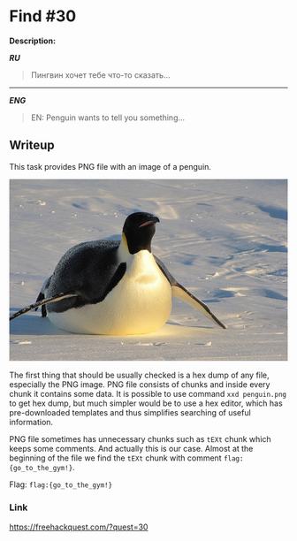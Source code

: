 # Find #30
**Description:**

***RU***
> Пингвин хочет тебе что-то сказать...

---

***ENG***
> EN: Penguin wants to tell you something...

## Writeup

This task provides PNG file with an image of a penguin.

![PNG](/FHQ/files/steganography/penguin.png)

The first thing that should be usually checked is a hex dump of any file, especially the PNG image. PNG file consists of chunks and inside every chunk it contains some data. It is possible to use command `xxd penguin.png` to get hex dump, but much simpler would be to use a hex editor, which has pre-downloaded templates and thus simplifies searching of useful information. 

PNG file sometimes has unnecessary chunks such as `tEXt` chunk which keeps some comments. And actually this is our case. Almost at the beginning of the file we find the `tEXt` chunk with comment `flag:{go_to_the_gym!}`.

Flag: `flag:{go_to_the_gym!}`

### Link

https://freehackquest.com/?quest=30

